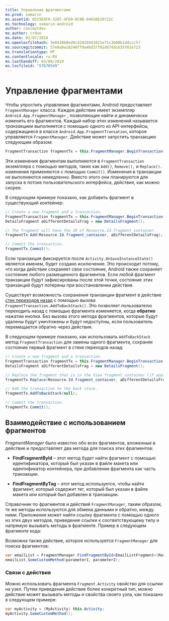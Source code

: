 ```yaml
---
title: Управление фрагментами
ms.prod: xamarin
ms.assetid: 02C5E8F0-32EF-4FD9-DC8B-04650E20722C
ms.technology: xamarin-android
author: conceptdev
ms.author: crdun
ms.date: 02/07/2018
ms.openlocfilehash: 3e0430b8ed9c42030441021e71c3b08b1ddccc57
ms.sourcegitcommit: 57e8a0a10246ff9a4bd37f01d67ddc635f81e723
ms.translationtype: MT
ms.contentlocale: ru-RU
ms.lasthandoff: 03/08/2019
ms.locfileid: "57670549"
---
```

# <a name="managing-fragments"></a>Управление фрагментами

Чтобы упростить управление фрагментами, Android предоставляет `FragmentManager` класса. Каждое действие имеет экземпляр `Android.App.FragmentManager` , позволяющие найти и динамически изменить его фрагментов. Каждый набор этих изменений называется *транзакции*и выполняется с помощью одного из API-интерфейсы, содержащиеся в классе `Android.App.FragmentTransation`, которое управляется `FragmentManager`. Действие может запустить транзакцию следующим образом:

```csharp
FragmentTransaction fragmentTx = this.FragmentManager.BeginTransaction();
```

Эти изменения фрагментам выполняются в `FragmentTransaction` экземпляра с помощью методов, таких как `Add()`, `Remove(),` и `Replace().` изменения применяются с помощью `Commit()`. Изменения в транзакции не выполняются немедленно.
Вместо этого они планируются для запуска в потоке пользовательского интерфейса, действия, как можно скорее.

В следующем примере показано, как добавить фрагмент в существующий контейнер:

```csharp
// Create a new fragment and a transaction.
FragmentTransaction fragmentTx = this.FragmentManager.BeginTransaction();
DetailsFragment aDifferentDetailsFrag = new DetailsFragment();

// The fragment will have the ID of Resource.Id.fragment_container.
fragmentTx.Add(Resource.Id.fragment_container, aDifferentDetailsFrag);

// Commit the transaction.
fragmentTx.Commit();
```

Если транзакция фиксируется после `Activity.OnSaveInstanceState()` является именем, будет создано исключение. Это происходит потому, что когда действие сохраняет свое состояние, Android также сохраняет состояние любого размещенного фрагментов. Если любой фрагмент транзакции будут зафиксированы после этой точки, состояние этих транзакций будут потеряны при восстановлении действия.

Существует возможность сохранения транзакции фрагмент в действие [стек переходов назад](https://developer.android.com/guide/topics/fundamentals/tasks-and-back-stack.html) с помощью вызова `FragmentTransaction.AddToBackStack()`. Это позволяет пользователю переходить назад с помощью фрагмента изменяется, когда **обратно** нажатии кнопки. Без вызова этого метода фрагментов, которые будут удалены будут уничтожены и будут недоступны, если пользователь перемещается обратно через действия.

В следующем примере показано, как использовать `AddToBackStack` метод `FragmentTransaction` для замены одного фрагмента, сохраняя состояние первый фрагмент в стеке переходов назад:

```csharp
// Create a new fragment and a transaction.
FragmentTransaction fragmentTx = this.FragmentManager.BeginTransaction();
DetailsFragment aDifferentDetailsFrag = new DetailsFragment();

// Replace the fragment that is in the View fragment_container (if applicable).
fragmentTx.Replace(Resource.Id.fragment_container, aDifferentDetailsFrag);

// Add the transaction to the back stack.
fragmentTx.AddToBackStack(null);

// Commit the transaction.
fragmentTx.Commit();
```


## <a name="communicating-with-fragments"></a>Взаимодействие с использованием фрагментов

*FragmentManager* было известно обо всех фрагментов, вложенные в действие и предоставляет два метода для поиска этих фрагментов:

-   **FindFragmentById** &ndash; этот метод будет найти фрагмент с помощью идентификатора, который был указан в файле макета или идентификатор контейнера, при добавлении фрагмента как часть транзакции.

-   **FindFragmentByTag** &ndash; этот метод используется, чтобы найти фрагмент, который содержит тег, который был указан в файле макета или который был добавлен в транзакции.

Справочник по фрагментов и действий `FragmentManager`, таким образом, те же методы используются для обмена данными и обратно, между ними. Приложение может найти ссылку фрагмента с помощью одного из этих двух методов, приведение ссылки к соответствующему типу и напрямую вызывать методы в фрагменте. Пример в следующем фрагменте кода:

Возможна также действие, которое используется `FragmentManager` для поиска фрагментов:

```csharp
var emailList = FragmentManager.FindFragmentById<EmailListFragment>(Resource.Id.email_list_fragment);
emailList.SomeCustomMethod(parameter1, parameter2);
```


### <a name="communicating-with-the-activity"></a>Связи с действия

Можно использовать фрагмента `Fragment.Activity` свойство для ссылки на узел. Путем приведения действие более конкретный тип, можно действие может вызывать методы и свойства своего узла, как показано в следующем примере:

```csharp
var myActivity = (MyActivity) this.Activity;
myActivity.SomeCustomMethod();
```
